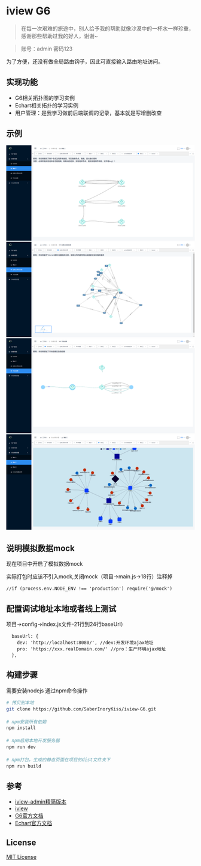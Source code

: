 <!--
 * @Author: 夏开尧
 * @Description: file content
 * @Date: 2019-03-03 20:07:32
 * @LastEditTime: 2019-11-18 11:15:19
 * @LastEditors: 夏开尧
 * @UpdateLogs: logs
 -->
# iview G6

>在每一次艰难的旅途中，别人给予我的帮助就像沙漠中的一杯水一样珍重，感谢那些帮助过我的好人，谢谢~

> 账号：admin 密码123

为了方便，还没有做全局路由钩子，因此可直接输入路由地址访问。
## 实现功能
- G6相关拓扑图的学习实例
- Echart相关拓扑的学习实例
- 用户管理：是我学习做前后端联调的记录，基本就是写增删改查

## 示例
![image](https://github.com/SaberInoryKiss/iview-G6/blob/master/src/assets/screenShots/1.png)
![image](https://github.com/SaberInoryKiss/iview-G6/blob/master/src/assets/screenShots/2.png)
![image](https://github.com/SaberInoryKiss/iview-G6/blob/master/src/assets/screenShots/3.png)
![image](https://github.com/SaberInoryKiss/iview-G6/blob/master/src/assets/screenShots/4.png)

## 说明模拟数据mock
现在项目中开启了模拟数据mock

实际打包时应该不引入mock,关闭mock（项目->main.js->18行）注释掉
```
//if (process.env.NODE_ENV !== 'production') require('@/mock')
```
 
## 配置调试地址本地或者线上测试
项目->config->index.js文件-21行到24行baseUrl）
```
  baseUrl: {
    dev: 'http://localhost:8080/', //dev:开发环境ajax地址
    pro: 'https://xxx.realDomain.com/' //pro：生产环境ajax地址
  },
 ```

## 构建步骤

需要安装nodejs 通过npm命令操作
``` bash
# 拷贝到本地
git clone https://github.com/SaberInoryKiss/iview-G6.git

# npm安装所有依赖
npm install  

# npm启用本地开发服务器
npm run dev  

# npm打包，生成的静态页面在项目的dist文件夹下
npm run build  
```

## 参考
- [iview-admin精简版本](https://github.com/hsj-xiaokang/iview-admin-simplify) 
- [iview](http://v1.iviewui.com/) 
- [G6官方文档](https://www.yuque.com/antv/g6/slulu0) 
- [Echart官方文档](https://www.echartsjs.com/zh/index.html) 

## License
[MIT License](https://github.com/antvis/g6/blob/master/LICENSE) 